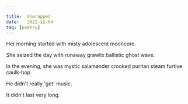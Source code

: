 ```yaml
---

title:  Unwrapped
date:   2022-12-04
tag: [poetry]
---
```

Her morning started with misty adolescent mooncore.

She seized the day with runaway grawlix ballistic ghost wave.

In the evening, she was mystic salamander crooked puritan steam furtive caulk-hop

He didn't really 'get' music.

It didn't last very long. 
